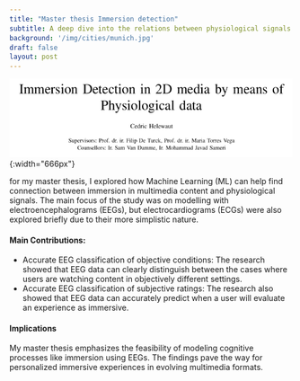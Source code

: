 ```yaml
---
title: "Master thesis Immersion detection"
subtitle: A deep dive into the relations between physiological signals and human experience
background: '/img/cities/munich.jpg'
draft: false
layout: post
---
```



![EEG Image](/img/thesis.png){:width="666px"}



for my master thesis, I explored how Machine Learning (ML) can help find connection between immersion in multimedia content and physiological signals. The main focus of the study was on modelling with electroencephalograms (EEGs), but electrocardiograms (ECGs) were also explored briefly due to their more simplistic nature.


#### Main Contributions:
- Accurate EEG classification of objective conditions: The research showed that EEG data can clearly distinguish between the cases where users are watching content in objectively different settings.
- Accurate EEG classification of subjective ratings: The research also showed that EEG data can accurately predict when a user will evaluate an experience as immersive.



#### Implications
My master thesis emphasizes the feasibility of modeling cognitive processes like immersion using EEGs. The findings pave the way for personalized immersive experiences in evolving multimedia formats.


